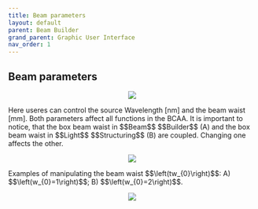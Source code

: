 ```yaml
---
title: Beam parameters
layout: default
parent: Beam Builder
grand_parent: Graphic User Interface
nav_order: 1
---
```

## [](#header-2)Beam parameters
<script id="MathJax-script" async src="https://cdn.jsdelivr.net/npm/mathjax@3/es5/tex-mml-chtml.js"></script>
<p align="center">
  <img src="/BCAA_tutorial/assets/images/Beam_parameters.png">
</p>
Here useres can control the source Wavelength [nm] and the beam waist [mm]. Both parameters affect all functions in the BCAA. It is important to notice, that the box beam waist in $$Beam$$ $$Builder$$ (A) and the box beam waist in $$Light$$ $$Structuring$$ (B) are coupled. Changing one affects the other.
<p align="center">
  <img src="/BCAA_tutorial/assets/images/Beam_waist_LS_BB.png">
</p>
Examples of manipulating the beam waist $$\left(tw_{0}\right)$$: A) $$\left(w_{0}=1\right)$$; B) $$\left(w_{0}=2\right)$$.
<p align="center">
  <img src="/BCAA_tutorial/assets/images/Beam_waist_example.png">
</p>
